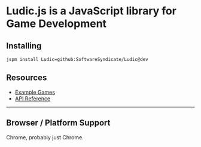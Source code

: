 # Ludic.js is a JavaScript library for Game Development 

## Installing
`jspm install Ludic=github:SoftwareSyndicate/Ludic@dev`

## Resources

* [Example Games](/SoftwareSyndicate/wiki/ExampleGames)
* [API Reference](/SoftwareSyndicate/wiki/API)

***

## Browser / Platform Support

Chrome, probably just Chrome. 
